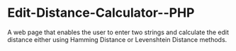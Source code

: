 # Edit-Distance-Calculator--PHP
A web page that enables the user to enter two strings and calculate the edit distance either using Hamming Distance or Levenshtein Distance methods.
